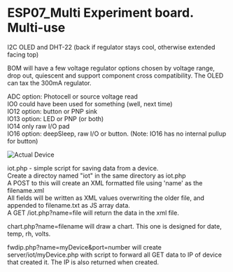# ESP07_Multi  Experiment board.  Multi-use  

I2C OLED and DHT-22 (back if regulator stays cool, otherwise extended facing top)  

BOM will have a few voltage regulator options chosen by voltage range, drop out, quiescent and support component cross compatibility.  The OLED can tax the 300mA regulator.

ADC option: Photocell or source voltage read  
IO0 could have been used for something (well, next time)  
IO12 option: button or PNP sink  
IO13 option: LED or PNP (or both)  
IO14 only raw I/O pad  
IO16 option: deepSleep, raw I/O or button.  (Note: IO16 has no internal pullup for button)

![Actual Device](http://www.curioustech.net/images/espmulti.png)  


iot.php - simple script for saving data from a device.  
Create a directoy named "iot" in the same directory as iot.php  
A POST to this will create an XML formatted file using 'name' as the filename.xml  
All fields will be written as XML values overwriting the older file, and appended to filename.txt as JS array data.  
A GET /iot.php?name=file will return the data in the xml file.

chart.php?name=filename will draw a chart.  This one is designed for date, temp, rh, volts.

fwdip.php?name=myDevice&port=number will create server/iot/myDevice.php with script to forward all GET data to IP of device that created it.  The IP is also returned when created.  
